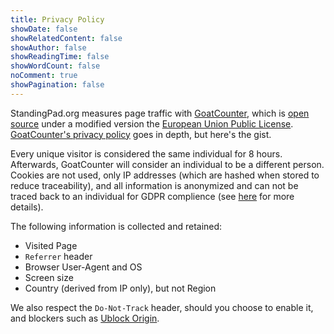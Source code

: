 ```yaml
---
title: Privacy Policy
showDate: false
showRelatedContent: false
showAuthor: false
showReadingTime: false
showWordCount: false
noComment: true
showPagination: false
---
```


StandingPad.org measures page traffic with [GoatCounter](https://goatcounter.com), which is [open source](https://github.com/arp242/goatcounter) under a modified version the [European Union Public License](https://github.com/arp242/goatcounter/blob/master/LICENSE). [GoatCounter's privacy policy](https://www.goatcounter.com/help/privacy) goes in depth, but here's the gist.

Every unique visitor is considered the same individual for 8 hours. Afterwards, GoatCounter will consider an individual to be a different person. Cookies are not used, only IP addresses (which are hashed when stored to reduce traceability), and all information is anonymized and can not be traced back to an individual for GDPR complience (see [here](https://goatcounter.com/help/gdpr) for more details).

The following information is collected and retained:
- Visited Page
- `Referrer` header
- Browser User-Agent and OS 
- Screen size
- Country (derived from IP only), but not Region

We also respect the `Do-Not-Track` header, should you choose to enable it, and blockers such as [Ublock Origin](https://github.com/gorhill/uBlock).
